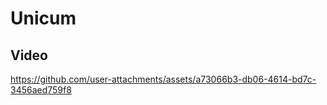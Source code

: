 # Unicum

## Video


https://github.com/user-attachments/assets/a73066b3-db06-4614-bd7c-3456aed759f8

